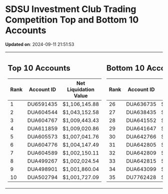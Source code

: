 # SDSU Investment Club Trading Competition Top and Bottom 10 Accounts

**Updated on**: 2024-09-11 21:51:53

<table><tr><td valign="top">

## Top 10 Accounts
| Rank | Account ID | Net Liquidation Value |
|------|------------|----------------------|
| 1 | DU6591435 | $1,106,145.88 |
| 2 | DUA604544 | $1,043,152.58 |
| 3 | DUA604767 | $1,009,443.43 |
| 4 | DUA611859 | $1,009,020.86 |
| 5 | DUA605573 | $1,007,041.76 |
| 6 | DUA604776 | $1,004,147.49 |
| 7 | DUA604589 | $1,002,150.11 |
| 8 | DUA499267 | $1,002,024.54 |
| 9 | DUA498901 | $1,001,860.04 |
| 10 | DUA502794 | $1,001,727.09 |
</td><td valign="top">

## Bottom 10 Accounts
| Rank | Account ID | Net Liquidation Value |
|------|------------|----------------------|
| 26 | DUA636735 | $1,000,132.83 |
| 27 | DUA638435 | $1,000,132.83 |
| 28 | DUA641552 | $1,000,132.83 |
| 29 | DUA641647 | $1,000,132.83 |
| 30 | DUA642766 | $1,000,132.83 |
| 31 | DUA642805 | $1,000,132.83 |
| 32 | DUA642809 | $1,000,132.83 |
| 33 | DUA642815 | $1,000,132.83 |
| 34 | DUA643099 | $1,000,132.83 |
| 35 | DU7762428 | $988,334.81 |
</td></tr></table>
